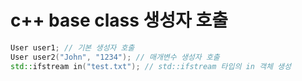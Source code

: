 # c++ base class 생성자 호출

```cpp
User user1; // 기본 생성자 호출
User user2("John", "1234"); // 매개변수 생성자 호출
std::ifstream in("test.txt"); // std::ifstream 타입의 in 객체 생성
```
